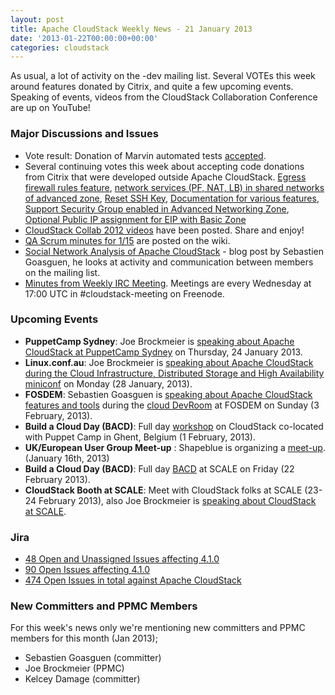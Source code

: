 ```yaml
---
layout: post
title: Apache CloudStack Weekly News - 21 January 2013
date: '2013-01-22T00:00:00+00:00'
categories: cloudstack
---
```

<p>As usual, a lot of activity on the -dev mailing list. Several VOTEs this week around features donated by Citrix, and quite a few upcoming events. Speaking of events, videos from the CloudStack Collaboration Conference are up on YouTube!</p>

<h3><a name="ApacheCloudStackWeeklyNews-21January2013-MajorDiscussionsandIssues"></a>Major Discussions and Issues</h3>

<ul>
	<li>Vote result: Donation of Marvin automated tests <a href="http://markmail.org/thread/vxwtwnhapmf7inw7" class="external-link" rel="nofollow">accepted</a>.</li>
	<li>Several continuing votes this week about accepting code donations from Citrix that were developed outside Apache CloudStack. <a href="http://markmail.org/thread/ybbpv3n5d4y4frb5" class="external-link" rel="nofollow">Egress firewall rules feature</a>, <a href="http://markmail.org/thread/vcmu6yagtxr5lvyn" class="external-link" rel="nofollow">network services (PF, NAT, LB) in shared networks of advanced zone</a>, <a href="http://markmail.org/message/ajvlvvruhttgvfe2" class="external-link" rel="nofollow">Reset SSH Key</a>, <a href="http://markmail.org/message/5pgxkz3zd6n3pwtr" class="external-link" rel="nofollow">Documentation for various features</a>, <a href="http://markmail.org/message/p3npjr3nxy56tdpu" class="external-link" rel="nofollow">Support Security Group enabled in Advanced Networking Zone</a>, <a href="http://markmail.org/message/qw6iyweljzinsm63" class="external-link" rel="nofollow">Optional Public IP assignment for EIP with Basic Zone</a></li>
	<li><a href="http://www.youtube.com/diycloudcomputing" class="external-link" rel="nofollow">CloudStack Collab 2012 videos</a> have been posted. Share and enjoy!</li>
	<li><a href="https://cwiki.apache.org/confluence/display/CLOUDSTACK/Minutes+15th+Jan+2013" class="external-link" rel="nofollow">QA Scrum minutes for 1/15</a> are posted on the wiki.</li>
	<li><a href="http://sebgoa.blogspot.ch/2013/01/social-network-analysis-of-apache.html" class="external-link" rel="nofollow">Social Network Analysis of Apache CloudStack</a> - blog post by Sebastien Goasguen, he looks at activity and communication between members on the mailing list.</li>
	<li><a href="https://cwiki.apache.org/confluence/display/CLOUDSTACK/CloudStack+Meeting+16+January+2013+Minutes" class="external-link" rel="nofollow">Minutes from Weekly IRC Meeting</a>. Meetings are every Wednesday at 17:00 UTC in #cloudstack-meeting on Freenode.</li>
</ul>


<h3><a name="ApacheCloudStackWeeklyNews-21January2013-UpcomingEvents"></a>Upcoming Events</h3>

<ul>
	<li><b>PuppetCamp Sydney</b>: Joe Brockmeier is <a href="http://puppetcampsydney2013.eventbrite.com/" class="external-link" rel="nofollow">speaking about Apache CloudStack at PuppetCamp Sydney</a> on Thursday, 24 January 2013.</li>
	<li><b>Linux.conf.au</b>: Joe Brockmeier is <a href="https://lca2013.linux.org.au/schedule/30073/view_talk?day=monday" class="external-link" rel="nofollow">speaking about Apache CloudStack during the Cloud Infrastructure, Distributed Storage and High Availability miniconf</a> on Monday (28 January, 2013).</li>
	<li><b>FOSDEM</b>: Sebastien Goasguen is <a href="https://fosdem.org/2013/schedule/event/cloudstack/" class="external-link" rel="nofollow">speaking about Apache CloudStack features and tools</a> during the <a href="https://fosdem.org/2013/schedule/track/cloud/" class="external-link" rel="nofollow">cloud DevRoom</a> at FOSDEM on Sunday (3 February, 2013).</li>
	<li><b>Build a Cloud Day (BACD)</b>: Full day <a href="http://buildacloud.org/about-cloudstack/cloudstack-events/viewevent/140-build-a-cloud-day-ghent-2013.html" class="external-link" rel="nofollow">workshop</a> on CloudStack co-located with Puppet Camp in Ghent, Belgium (1 February, 2013).</li>
	<li><b>UK/European User Group Meet-up</b> : Shapeblue is organizing a <a href="http://buildacloud.org/about-cloudstack/cloudstack-events/viewevent/141-ukeuropean-user-group-meet-up.html" class="external-link" rel="nofollow">meet-up</a>. (January 16th, 2013)</li>
	<li><b>Build a Cloud Day (BACD)</b>: Full day <a href="http://buildacloud.org/about-cloudstack/cloudstack-events/viewevent/138-build-a-cloud-day-scale11x-.html" class="external-link" rel="nofollow">BACD</a> at SCALE on Friday (22 February 2013).</li>
	<li><b>CloudStack Booth at SCALE</b>: Meet with CloudStack folks at SCALE (23-24 February 2013), also Joe Brockmeier is <a href="http://www.socallinuxexpo.org/scale11x/presentations/taking-open-cloud-11-cloudstack" class="external-link" rel="nofollow">speaking about CloudStack at SCALE</a>.</li>
</ul>


<h3><a name="ApacheCloudStackWeeklyNews-21January2013-Jira"></a>Jira</h3>

<ul>
	<li><a href="https://issues.apache.org/jira/issues/?jql=project%20%3D%20CLOUDSTACK%20AND%20affectedVersion%20%3D%20%224.1.0%22%20AND%20status%20%3D%20Open%20AND%20assignee%20in%20(EMPTY)" class="external-link" rel="nofollow">48 Open and Unassigned Issues affecting 4.1.0</a></li>
	<li><a href="https://issues.apache.org/jira/issues/?jql=project%20%3D%20CLOUDSTACK%20AND%20affectedVersion%20%3D%20%224.1.0%22%20AND%20status%20%3D%20Open" class="external-link" rel="nofollow">90 Open Issues affecting 4.1.0</a></li>
	<li><a href="https://issues.apache.org/jira/issues/?jql=project%20%3D%20CLOUDSTACK%20AND%20status%20%3D%20Open" class="external-link" rel="nofollow">474 Open Issues in total against Apache CloudStack</a></li>
</ul>


<h3><a name="ApacheCloudStackWeeklyNews-21January2013-NewCommittersandPPMCMembers"></a>New Committers and PPMC Members</h3>

<p>For this week's news only we're mentioning new committers and PPMC members for this month (Jan 2013);</p>

<ul>
	<li>Sebastien Goasguen (committer)</li>
	<li>Joe Brockmeier (PPMC)</li>
	<li>Kelcey Damage (committer)</li>
</ul>
